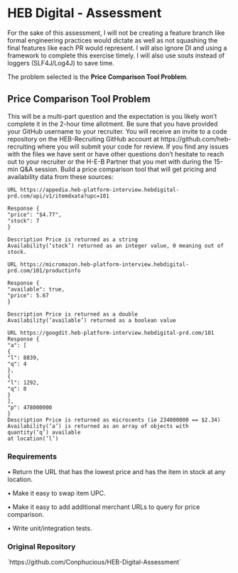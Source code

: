 <h1>HEB Digital - Assessment</h1>
For the sake of this assessment, I will not be creating a feature branch like 
formal engineering practices would dictate as well as not squashing the final features like each PR would represent. 
I will also ignore DI and using a framework to complete this exercise timely. I will also use souts instead of loggers (SLF4J/Log4J) to save time.

The problem selected is the <b>Price Comparison Tool Problem</b>.

<h2>Price Comparison Tool Problem</h2>
<p>This will be a multi-part question and the expectation is you likely won’t complete it in the 2-hour
time allotment. Be sure that you have provided your GitHub username to your recruiter. You
will receive an invite to a code repository on the HEB-Recruiting GitHub account at
https://github.com/heb-recruiting where you will submit your code for review.
If you find any issues with the files we have sent or have other questions don’t hesitate to reach
out to your recruiter or the H-E-B Partner that you met with during the 15-min Q&A session.
Build a price comparison tool that will get pricing and availability data from these sources:</p>

```
URL https://appedia.heb-platform-interview.hebdigital-
prd.com/api/v1/itemdxata?upc=101

Response {
"price": "$4.77",
"stock": 7
}

Description Price is returned as a string
Availability(‘stock’) returned as an integer value, 0 meaning out of stock.
```

```
URL https://micromazon.heb-platform-interview.hebdigital-
prd.com/101/productinfo

Response {
"available": true,
"price": 5.67
}

Description Price is returned as a double
Availability(‘available’) returned as a boolean value
```

```
URL https://googdit.heb-platform-interview.hebdigital-prd.com/101
Response {
"a": [
{
"l": 8839,
"q": 4
},
{
"l": 1292,
"q": 0
}
],
"p": 478000000
}
Description Price is returned as microcents (ie 234000000 == $2.34)
Availability(‘a’) is returned as an array of objects with quantity(‘q’) available
at location(‘l’)
```

<h3>Requirements</h3>
• Return the URL that has the lowest price and has the item in stock at any location.

• Make it easy to swap item UPC.

• Make it easy to add additional merchant URLs to query for price comparison.

• Write unit/integration tests.

<h3>Original Repository</h3>
`https://github.com/Conphucious/HEB-Digital-Assessment`